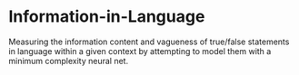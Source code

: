 # Information-in-Language
Measuring the information content and vagueness of true/false statements in language within a given context by attempting to model them with a minimum complexity neural net.
